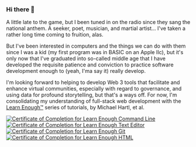 ### Hi there 👋

<!--
**kwamekamau/kwamekamau** is a ✨ _special_ ✨ repository because its `README.md` (this file) appears on your GitHub profile.

Here are some ideas to get you started:

- 🔭 I’m currently working on ...
- 🌱 I’m currently learning ...
- 👯 I’m looking to collaborate on ...
- 🤔 I’m looking for help with ...
- 💬 Ask me about ...
- 📫 How to reach me: ...
- 😄 Pronouns: ...
- ⚡ Fun fact: ...
-->

A little late to the game, but I been tuned in on the radio since they sang the national anthem. A seeker, poet, musician, and martial artist... I've taken a rather long time coming to fruition, alas.

But I've been interested in computers and the things we can do with them since I was a kid (my first program was in BASIC on an Apple IIc), but it's only now that I've graduated into so-called middle age that I have developed the requisite patience and conviction to practice software development enough to (yeah, I'ma say it) really develop.

I'm looking forward to helping to develop Web 3 tools that facilitate and enhance virtual communities, especially with regard to governance, and using data for profound storytelling, but that's a ways off. For now, I'm consolidating my understanding of full-stack web development with the [Learn Enough™](https://learnenough.com) series of tutorials, by Michael Hartl, et al.

<a href="https://www.learnenough.com/certificates/14e41c13"><img src="https://www.learnenough.com/certificates/14e41c13/command-line-tutorial.svg" alt="Certificate of Completion for Learn Enough Command Line"></a><a href="https://www.learnenough.com/certificates/14e41c13"><img src="https://www.learnenough.com/certificates/14e41c13/text-editor-tutorial.svg" alt="Certificate of Completion for Learn Enough Text Editor"></a><a href="https://www.learnenough.com/certificates/14e41c13"><img src="https://www.learnenough.com/certificates/14e41c13/git-tutorial.svg" alt="Certificate of Completion for Learn Enough Git"></a><a href="https://www.learnenough.com/certificates/14e41c13"><img src="https://www.learnenough.com/certificates/14e41c13/html-tutorial.svg" alt="Certificate of Completion for Learn Enough HTML"></a>
